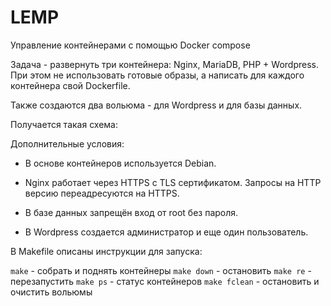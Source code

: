 # LEMP

Управление контейнерами с помощью Docker compose

Задача - развернуть три контейнера: Nginx, MariaDB, PHP + Wordpress. При этом не использовать готовые образы, а написать для каждого контейнера свой Dockerfile.

Также создаются два вольюма - для Wordpress и для базы данных.

Получается такая схема:

[](diagram.png)

Дополнительные условия:

- В основе контейнеров используется Debian. 

- Nginx работает через HTTPS с TLS сертификатом. Запросы на HTTP версию переадресуются на HTTPS. 

- В базе данных запрещён вход от root без пароля. 

- В Wordpress создается администратор и еще один пользователь.

В Makefile описаны инструкции для запуска:

`make` - собрать и поднять контейнеры
`make down` - остановить
`make re` - перезапустить
`make ps` - статус контейнеров
`make fclean` - остановить и очистить вольюмы